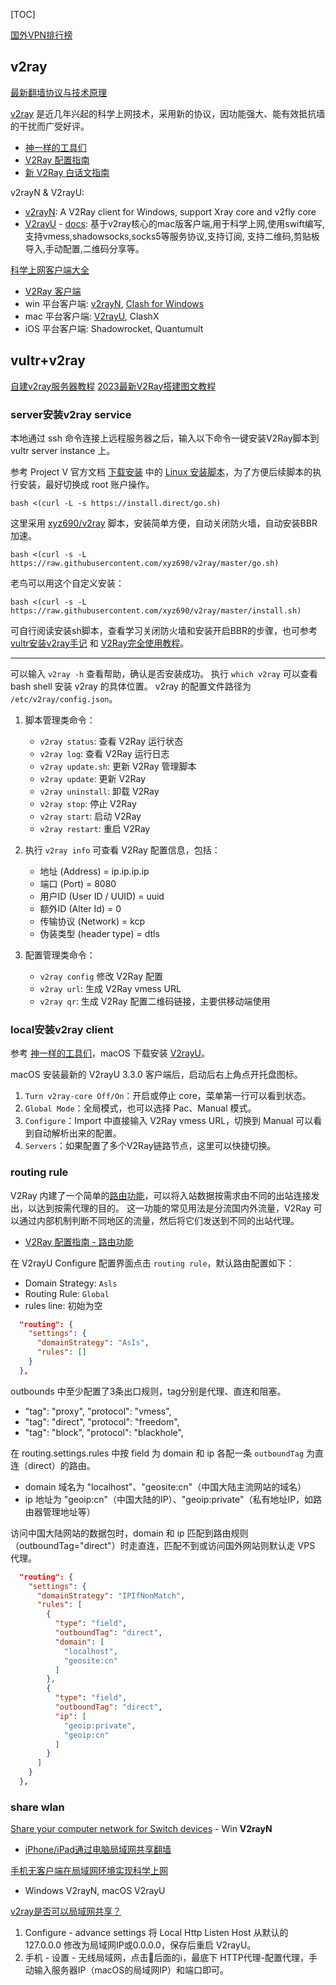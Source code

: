 
[TOC]

[国外VPN排行榜](https://www.rankss0.com/280.html)

## v2ray

[最新翻墙协议与技术原理](https://www.linuxcross.com/protocols/)

[v2ray](https://www.v2ray.com/) 是近几年兴起的科学上网技术，采用新的协议，因功能强大、能有效抵抗墙的干扰而广受好评。

- [神一样的工具们](https://www.v2ray.com/awesome/tools.html)
- [V2Ray 配置指南](https://toutyrater.github.io/)
- [新 V2Ray 白话文指南](https://guide.v2fly.org/)

v2rayN & V2rayU:

- [v2rayN](https://github.com/2dust/v2rayN): A V2Ray client for Windows, support Xray core and v2fly core
- [V2rayU](https://github.com/yanue/V2rayU) - [docs](https://yanue.github.io/V2rayU/): 基于v2ray核心的mac版客户端,用于科学上网,使用swift编写,支持vmess,shadowsocks,socks5等服务协议,支持订阅, 支持二维码,剪贴板导入,手动配置,二维码分享等。

[科学上网客户端大全](https://v2rayn.org/all-proxy-client/)

- [V2Ray 客户端](https://itlanyan.com/v2ray-clients-download/)
- win 平台客户端: [v2rayN](https://v2rayn.org/), [Clash for Windows](https://clashforwindows.org/)
- mac 平台客户端: [V2rayU](https://v2rayu.org/), ClashX
- iOS 平台客户端: Shadowrocket, Quantumult

## vultr+v2ray

[自建v2ray服务器教程](https://github.com/Alvin9999/new-pac/wiki/%E8%87%AA%E5%BB%BAv2ray%E6%9C%8D%E5%8A%A1%E5%99%A8%E6%95%99%E7%A8%8B)
[2023最新V2Ray搭建图文教程](https://www.itblogcn.com/article/406.html)

### server安装v2ray service

本地通过 ssh 命令连接上远程服务器之后，输入以下命令一键安装V2Ray脚本到 vultr server instance 上。

参考 Project V 官方文档 [下载安装](https://www.v2ray.com/chapter_00/install.html) 中的 [Linux 安装脚本](https://github.com/v2fly/fhs-install-v2ray)，为了方便后续脚本的执行安装，最好切换成 root 账户操作。

```Shell
bash <(curl -L -s https://install.direct/go.sh)
```

这里采用 [xyz690/v2ray](https://github.com/xyz690/v2ray/tree/master) 脚本，安装简单方便，自动关闭防火墙，自动安装BBR加速。

```Shell
bash <(curl -s -L https://raw.githubusercontent.com/xyz690/v2ray/master/go.sh)
```

老鸟可以用这个自定义安装：

```Shell
bash <(curl -s -L https://raw.githubusercontent.com/xyz690/v2ray/master/install.sh)
```

可自行阅读安装sh脚本，查看学习关闭防火墙和安装开启BBR的步骤，也可参考 [vultr安装v2ray手记](https://www.daehub.com/archives/8491.html) 和 [V2Ray完全使用教程](https://yearliny.com/v2ray-complete-tutorial/)。

---

可以输入 `v2ray -h` 查看帮助，确认是否安装成功。
执行 `which v2ray` 可以查看 bash shell 安装 v2ray 的具体位置。
v2ray 的配置文件路径为 `/etc/v2ray/config.json`。

1. 脚本管理类命令：

    - `v2ray status`: 查看 V2Ray 运行状态
    - `v2ray log`: 查看 V2Ray 运行日志
    - `v2ray update.sh`: 更新 V2Ray 管理脚本
    - `v2ray update`: 更新 V2Ray
    - `v2ray uninstall`: 卸载 V2Ray
    - `v2ray stop`: 停止 V2Ray
    - `v2ray start`: 启动 V2Ray
    - `v2ray restart`: 重启 V2Ray

2. 执行 `v2ray info` 可查看 V2Ray 配置信息，包括：

   - 地址 (Address) = ip.ip.ip.ip
   - 端口 (Port) = 8080
   - 用户ID (User ID / UUID) = uuid
   - 额外ID (Alter Id) = 0
   - 传输协议 (Network) = kcp
   - 伪装类型 (header type) = dtls

3. 配置管理类命令：

    - `v2ray config` 修改 V2Ray 配置
    - `v2ray url`: 生成 V2Ray vmess URL
    - `v2ray qr`: 生成 V2Ray 配置二维码链接，主要供移动端使用

### local安装v2ray client

参考 [神一样的工具们](https://www.v2ray.com/awesome/tools.html)，macOS 下载安装 [V2rayU](https://github.com/yanue/V2rayU)。

macOS 安装最新的 V2rayU 3.3.0 客户端后，启动后右上角点开托盘图标。

1. `Turn v2ray-core Off/On`：开启或停止 core，菜单第一行可以看到状态。
2. `Global Mode`：全局模式，也可以选择 Pac、Manual 模式。
3. `Configure`：Import 中直接输入 V2Ray vmess URL，切换到 Manual 可以看到自动解析出来的配置。
4. `Servers`：如果配置了多个V2Ray链路节点，这里可以快捷切换。

### routing rule

V2Ray 内建了一个简单的[路由功能](https://www.v2ray.com/chapter_02/03_routing.html)，可以将入站数据按需求由不同的出站连接发出，以达到按需代理的目的。
这一功能的常见用法是分流国内外流量，V2Ray 可以通过内部机制判断不同地区的流量，然后将它们发送到不同的出站代理。

- [V2Ray 配置指南 - 路由功能](https://toutyrater.github.io/basic/routing/)

在 V2rayU Configure 配置界面点击 `routing rule`，默认路由配置如下：

- Domain Strategy: `Asls`
- Routing Rule: `Global`
- rules line: 初始为空

```JSON
  "routing": {
    "settings": {
      "domainStrategy": "AsIs",
      "rules": []
    }
  },
```

outbounds 中至少配置了3条出口规则，tag分别是代理、直连和阻塞。

- "tag": "proxy", "protocol": "vmess",
- "tag": "direct", "protocol": "freedom",
- "tag": "block", "protocol": "blackhole",

在 routing.settings.rules 中按 field 为 domain 和 ip 各配一条 `outboundTag` 为直连（direct）的路由。

- domain 域名为 "localhost"、"geosite:cn"（中国大陆主流网站的域名）
- ip 地址为 "geoip:cn"（中国大陆的IP）、"geoip:private"（私有地址IP，如路由器管理地址等）

访问中国大陆网站的数据包时，domain 和 ip 匹配到路由规则（outboundTag="direct"）时走直连，匹配不到或访问国外网站则默认走 VPS 代理。

```JSON
  "routing": {
    "settings": {
      "domainStrategy": "IPIfNonMatch",
      "rules": [
        {
          "type": "field",
          "outboundTag": "direct",
          "domain": [
            "localhost",
            "geosite:cn"
          ]
        },
        {
          "type": "field",
          "outboundTag": "direct",
          "ip": [
            "geoip:private",
            "geoip:cn"
          ]
        }
      ]
    }
  },
```

### share wlan

[Share your computer network for Switch devices](https://xc.v2ray.cx/knowledgebase/364/Share-your-computer-network-for-Switch-devices.html) - Win **V2rayN**

- [iPhone/iPad通过电脑局域网共享翻墙](https://github.com/bannedbook/fanqiang/blob/master/ios/fqByLan.md)

[手机无客户端在局域网环境实现科学上网](https://www.cfmem.com/2021/08/blog-post.html)

- Windows V2rayN, macOS V2rayU

[v2ray是否可以局域网共享？](https://github.com/v2ray/v2ray-core/issues/210)

1. Configure - advance settings 将 Local Http Listen Host 从默认的 127.0.0.0 修改为局域网IP或0.0.0.0，保存后重启 V2rayU。
2. 手机 - 设置 - 无线局域网，点击📶后面的ℹ️，最底下 HTTP代理-配置代理，手动输入服务器IP（macOS的局域网IP）和端口即可。
